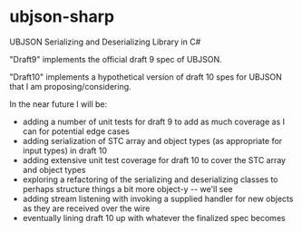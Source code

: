 ubjson-sharp
============

UBJSON Serializing and Deserializing Library in C#

"Draft9" implements the official draft 9 spec of UBJSON.

"Draft10" implements a hypothetical version of draft 10 spes for UBJSON that I am proposing/considering.

In the near future I will be:
- adding a number of unit tests for draft 9 to add as much coverage as I can for potential edge cases
- adding serialization of STC array and object types (as appropriate for input types) in draft 10
- adding extensive unit test coverage for draft 10 to cover the STC array and object types
- exploring a refactoring of the serializing and deserializing classes to perhaps structure things a bit more object-y -- we'll see
- adding stream listening with invoking a supplied handler for new objects as they are received over the wire
- eventually lining draft 10 up with whatever the finalized spec becomes
